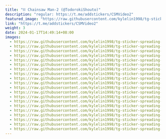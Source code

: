 ```yaml
---
title: "⛓ Chainsaw Man-2 (@TodorokiShouto)"
description: "regular: https://t.me/addstickers/CSMVideo2"
featured_image: "https://raw.githubusercontent.com/kylelin1998/tg-sticker-spreading-worldwide-images/main/img/64fc26db-baef-4f89-b7a0-59dcf853d379.jpg"
link: "https://t.me/addstickers/CSMVideo2"
weight: 3
date: 2024-01-17T14:49:14+08:00
images:
  - https://raw.githubusercontent.com/kylelin1998/tg-sticker-spreading-worldwide-images/main/img/64fc26db-baef-4f89-b7a0-59dcf853d379.jpg
  - https://raw.githubusercontent.com/kylelin1998/tg-sticker-spreading-worldwide-images/main/img/f37c75a0-f97f-46d3-b067-656007714313.jpg
  - https://raw.githubusercontent.com/kylelin1998/tg-sticker-spreading-worldwide-images/main/img/59cec6dd-59a4-41d4-8968-5bc408233ba4.jpg
  - https://raw.githubusercontent.com/kylelin1998/tg-sticker-spreading-worldwide-images/main/img/63dd300f-da6a-4866-bc88-74e88c5102a7.jpg
  - https://raw.githubusercontent.com/kylelin1998/tg-sticker-spreading-worldwide-images/main/img/2a66184d-8fc5-4cdc-bc05-9af04855d7ae.jpg
  - https://raw.githubusercontent.com/kylelin1998/tg-sticker-spreading-worldwide-images/main/img/4976bb8f-b363-4762-ad6b-504db667d75a.jpg
  - https://raw.githubusercontent.com/kylelin1998/tg-sticker-spreading-worldwide-images/main/img/78a7be6f-2595-4240-a79d-31ab5d34b467.jpg
  - https://raw.githubusercontent.com/kylelin1998/tg-sticker-spreading-worldwide-images/main/img/fa26197a-a61d-41a2-a6ef-55a472390b69.jpg
  - https://raw.githubusercontent.com/kylelin1998/tg-sticker-spreading-worldwide-images/main/img/82e95320-355b-4405-b319-b46a65eaf992.jpg
  - https://raw.githubusercontent.com/kylelin1998/tg-sticker-spreading-worldwide-images/main/img/4efc6f49-cc20-4dd2-8b37-49f3ff5dd617.jpg
  - https://raw.githubusercontent.com/kylelin1998/tg-sticker-spreading-worldwide-images/main/img/4175a4a7-56d4-4261-818b-2c48ea6517f5.jpg
  - https://raw.githubusercontent.com/kylelin1998/tg-sticker-spreading-worldwide-images/main/img/8b1afd04-e34b-47e2-b44f-dffda1ad42af.jpg
  - https://raw.githubusercontent.com/kylelin1998/tg-sticker-spreading-worldwide-images/main/img/6e393100-6939-4c33-b487-f1f1382e4fca.jpg
  - https://raw.githubusercontent.com/kylelin1998/tg-sticker-spreading-worldwide-images/main/img/4bd5bd98-87c0-43a6-9bc6-576195651a46.jpg
  - https://raw.githubusercontent.com/kylelin1998/tg-sticker-spreading-worldwide-images/main/img/4ea32ad3-97e4-4467-8769-586e4d7354a2.jpg
  - https://raw.githubusercontent.com/kylelin1998/tg-sticker-spreading-worldwide-images/main/img/4ab551bf-2c42-496a-a1ef-15b8b5a38776.jpg
  - https://raw.githubusercontent.com/kylelin1998/tg-sticker-spreading-worldwide-images/main/img/72c793d7-e353-4118-bba7-7739b5587728.jpg
  - https://raw.githubusercontent.com/kylelin1998/tg-sticker-spreading-worldwide-images/main/img/2a478616-1ba5-4d21-8ac1-febca1815c5c.jpg
  - https://raw.githubusercontent.com/kylelin1998/tg-sticker-spreading-worldwide-images/main/img/836879f8-59e9-4385-a50f-7ad2cf7ff599.jpg
  - https://raw.githubusercontent.com/kylelin1998/tg-sticker-spreading-worldwide-images/main/img/8326afae-8c3d-45c5-b56f-96efd22ac4f6.jpg
---
```

